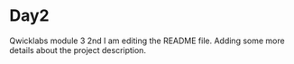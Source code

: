# Day2
Qwicklabs module 3 2nd
I am editing the README file. Adding some more details about the project description.

